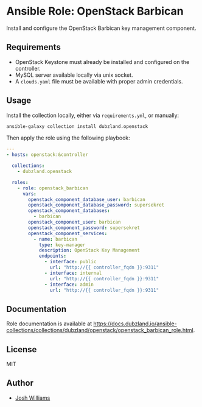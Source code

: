 # Ansible Role: OpenStack Barbican

Install and configure the OpenStack Barbican key management component.

## Requirements

- OpenStack Keystone must already be installed and configured on the
  controller.
- MySQL server available locally via unix socket.
- A `clouds.yaml` file must be available with proper admin credentials.

## Usage

Install the collection locally, either via `requirements.yml`, or manually:

```bash
ansible-galaxy collection install dubzland.openstack
```

Then apply the role using the following playbook:

```yaml
---
- hosts: openstack:&controller

  collections:
    - dubzland.openstack

  roles:
    - role: openstack_barbican
      vars:
        openstack_component_database_user: barbican
        openstack_component_database_password: supersekret
        openstack_component_databases:
          - barbican
        openstack_component_user: barbican
        openstack_component_password: supersekret
        openstack_component_services:
          - name: barbican
            type: key-manager
            description: OpenStack Key Management
            endpoints:
              - interface: public
                url: "http://{{ controller_fqdn }}:9311"
              - interface: internal
                url: "http://{{ controller_fqdn }}:9311"
              - interface: admin
                url: "http://{{ controller_fqdn }}:9311"
```

## Documentation

Role documentation is available at <https://docs.dubzland.io/ansible-collections/collections/dubzland/openstack/openstack_barbican_role.html>.

## License

MIT

## Author

- [Josh Williams](https://dubzland.com)
